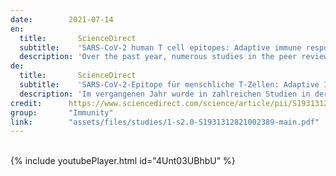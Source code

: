 ```yaml
---
date:        2021-07-14
en:
  title:       ScienceDirect
  subtitle:    'SARS-CoV-2 human T cell epitopes: Adaptive immune response against COVID-19'
  description: 'Over the past year, numerous studies in the peer reviewed and preprint literature have reported on the virological, epidemiological and clinical characteristics of the coronavirus, SARS-CoV-2. To date, 25 studies have investigated and identified SARS-CoV-2-derived T cell epitopes in humans. Here, we review these recent studies, how they were performed, and their findings. We review how epitopes identified throughout the SARS-CoV2 proteome reveal significant correlation between number of epitopes defined and size of the antigen provenance. We also report additional analysis of SARS-CoV-2 human CD4 and CD8 T cell epitope data compiled from these studies, identifying 1,400 different reported SARS-CoV-2 epitopes and revealing discrete immunodominant regions of the virus and epitopes that are more prevalently recognized. This remarkable breadth of epitope repertoire has implications for vaccine design, cross-reactivity, and immune escape by SARS-CoV-2 variants.'
de: 
  title:       ScienceDirect
  subtitle:    'SARS-CoV-2-Epitope für menschliche T-Zellen: Adaptive Immunantwort gegen COVID-19'
  description: 'Im vergangenen Jahr wurde in zahlreichen Studien in der Peer-Review- und Preprint-Literatur über die virologischen, epidemiologischen und klinischen Merkmale des Coronavirus SARS-CoV-2 berichtet. Bislang wurden in 25 Studien von SARS-CoV-2 abgeleitete T-Zell-Epitope beim Menschen untersucht und identifiziert. Im Folgenden werden diese jüngsten Studien, ihre Durchführung und ihre Ergebnisse vorgestellt. Wir zeigen, dass die im gesamten SARS-CoV2-Proteom identifizierten Epitope eine signifikante Korrelation zwischen der Anzahl der definierten Epitope und der Größe der Antigenherkunft aufweisen. Darüber hinaus berichten wir über eine zusätzliche Analyse von SARS-CoV-2-Epitopdaten menschlicher CD4- und CD8-T-Zellen, die aus diesen Studien zusammengestellt wurden. Dabei wurden 1.400 verschiedene gemeldete SARS-CoV-2-Epitope identifiziert und diskrete immundominante Regionen des Virus sowie Epitope, die am häufigsten erkannt werden, aufgedeckt. Diese bemerkenswerte Breite des Epitoprepertoires hat Auswirkungen auf die Entwicklung von Impfstoffen, die Kreuzreaktivität und die Immunflucht von SARS-CoV-2-Varianten.'
credit:      https://www.sciencedirect.com/science/article/pii/S1931312821002389
group:       "Immunity"
link:        "assets/files/studies/1-s2.0-S1931312821002389-main.pdf"
---
```

<object data="{{ page.link }}" style='height:calc(100vh - 400px); width: 100%' type='application/pdf'></object>
<br/>
{% include youtubePlayer.html id="4Unt03UBhbU" %}
